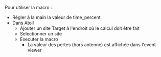 Pour utiliser la macro : 
- Régler à la main la valeur de time_percent
- Dans Atoll
    - Ajouter un site Target à l'endroit où le calcul doit être fait
    - Selectionner un site
    - Executer la macro
        - La valeur des pertes (hors antenne) est affichée dans l'event viewer
